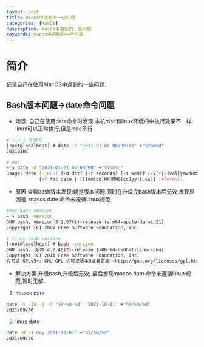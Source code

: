 ```yaml
---
layout: post
title: macos中遇到的一些问题
categories: [MacOS]
description: macos中遇到的一些问题
keywords: macos中遇到的一些问题
---
```



# 简介
记录自己在使用MacOS中遇到的一些问题.

## Bash版本问题->date命令问题
- 场景:
自己在使用date命令时发现,本机mac和linux环境的中执行效果不一样;
linux可以正常执行,但是mac不行

``` bash
# linux 环境下
[root@localhost]~# date -d "2021-01-01 00:00:00" +"%Y%m%d"
20210101

# mac
~ ❯ date -d "2021-01-01 00:00:00" +"%Y%m%d"
usage: date [-jnRu] [-d dst] [-r seconds] [-t west] [-v[+|-]val[ymwdHMS]] ...
            [-f fmt date | [[[mm]dd]HH]MM[[cc]yy][.ss]] [+format]
```

- 原因
查看bash版本发现:疑是版本问题.同时在升级完bash版本后无效,发现原因是: macos date 命令未遵循Linux规范
``` bash
#mac bash version
~ ❯ bash -version 
GNU bash, version 3.2.57(1)-release (arm64-apple-darwin21)
Copyright (C) 2007 Free Software Foundation, Inc.

# linux bash version
[root@localhost]~# bash -version
GNU bash， 版本 4.2.46(2)-release (x86_64-redhat-linux-gnu)
Copyright (C) 2011 Free Software Foundation, Inc.
许可证 GPLv3+: GNU GPL 许可证版本3或者更高 <http://gnu.org/licenses/gpl.html>
```
- 解决方案
升级bash,升级后无效; 最后发现:macos date 命令未遵循Linux规范,暂时无解.
1. macos date 
``` bash
date -v -1d -j -f '%Y-%m-%d' '2021-10-01' +"%Y/%m/%d"
2021/09/30
```
2. linux date
``` bash
date -d'-1 day 2021-10-01' +"%Y/%m/%d"
2021/09/30
```
